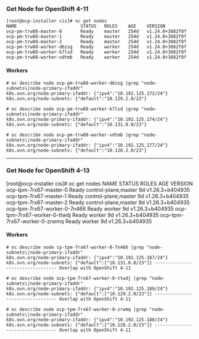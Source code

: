 ### Get Node for OpenShift 4-11

```
[root@ocp-installer cis]# oc get nodes
NAME                        STATUS   ROLES    AGE    VERSION
ocp-pm-trw88-master-0       Ready    master   254d   v1.24.0+3882f8f
ocp-pm-trw88-master-1       Ready    master   254d   v1.24.0+3882f8f
ocp-pm-trw88-master-2       Ready    master   254d   v1.24.0+3882f8f
ocp-pm-trw88-worker-d6zsg   Ready    worker   254d   v1.24.0+3882f8f
ocp-pm-trw88-worker-k7lsd   Ready    worker   254d   v1.24.0+3882f8f
ocp-pm-trw88-worker-vdtmb   Ready    worker   254d   v1.24.0+3882f8f
```

#### Workers
```
# oc describe node ocp-pm-trw88-worker-d6zsg |grep "node-subnets\|node-primary-ifaddr"
k8s.ovn.org/node-primary-ifaddr: {"ipv4":"10.192.125.172/24"}
k8s.ovn.org/node-subnets: {"default":"10.129.2.0/23"}
```

```
# oc describe node ocp-pm-trw88-worker-k7lsd |grep "node-subnets\|node-primary-ifaddr"
k8s.ovn.org/node-primary-ifaddr: {"ipv4":"10.192.125.174/24"}
k8s.ovn.org/node-subnets: {"default":"10.131.0.0/23"}
```

```
# oc describe node ocp-pm-trw88-worker-vdtmb |grep "node-subnets\|node-primary-ifaddr"
k8s.ovn.org/node-primary-ifaddr: {"ipv4":"10.192.125.177/24"}
k8s.ovn.org/node-subnets: {"default":"10.128.2.0/23"}
```
---

### Get Node for OpenShift 4-13

[root@ocp-installer cis]# oc get nodes
NAME                           STATUS   ROLES                  AGE   VERSION
ocp-tpm-7rx67-master-0         Ready    control-plane,master   9d    v1.26.3+b404935
ocp-tpm-7rx67-master-1         Ready    control-plane,master   9d    v1.26.3+b404935
ocp-tpm-7rx67-master-2         Ready    control-plane,master   9d    v1.26.3+b404935
ocp-tpm-7rx67-worker-0-7n466   Ready    worker                 9d    v1.26.3+b404935
ocp-tpm-7rx67-worker-0-ttwdj   Ready    worker                 9d    v1.26.3+b404935
ocp-tpm-7rx67-worker-0-zrwmq   Ready    worker                 9d    v1.26.3+b404935

#### Workers
```
# oc describe node cp-tpm-7rx67-worker-0-7n466 |grep "node-subnets\|node-primary-ifaddr"
k8s.ovn.org/node-primary-ifaddr: {"ipv4":"10.192.125.187/24"}
k8s.ovn.org/node-subnets: {"default":["10.131.0.0/23"]} --------------------------------- Overlap with OpenShift 4-11
```

```
# oc describe node ocp-tpm-7rx67-worker-0-ttwdj |grep "node-subnets\|node-primary-ifaddr"
k8s.ovn.org/node-primary-ifaddr: {"ipv4":"10.192.125.189/24"}
k8s.ovn.org/node-subnets: {"default":["10.129.2.0/23"]} --------------------------------- Overlap with OpenShift 4-11
```

```
# oc describe node ocp-tpm-7rx67-worker-0-zrwmq |grep "node-subnets\|node-primary-ifaddr"
k8s.ovn.org/node-primary-ifaddr: {"ipv4":"10.192.125.188/24"}
k8s.ovn.org/node-subnets: {"default":["10.128.2.0/23"]} --------------------------------- Overlap with OpenShift 4-11
```